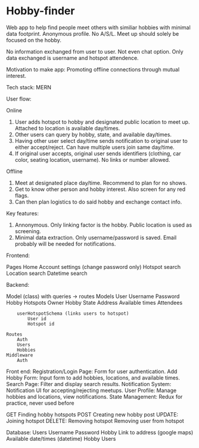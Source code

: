 # Hobby-finder

Web app to help find people meet others with similiar hobbies with minimal data footprint. 
Anonymous profile. No A/S/L. Meet up should solely be focused on the hobby.

No information exchanged from user to user. Not even chat option. Only data exchanged is username and hotspot attendence. 

Motivation to make app: Promoting offline connections through mutual interest. 

Tech stack: MERN

User flow:

Online
1. User adds hotspot to hobby and designated public location to meet up. Attached to location is available day/times. 
2. Other users can query by hobby, state, and available day/times.
3. Having other user select day/time sends notification to original user to either accept/reject. Can have multiple users join same day/time. 
4. If original user accepts, original user sends identifiers (clothing, car color, seating location, username). No links or number allowed.

Offline
1. Meet at designated place day/time. Recommend to plan for no shows. 
2. Get to know other person and hobby interest. Also screen for any red flags. 
3. Can then plan logistics to do said hobby and exchange contact info.

Key features:
1. Annonymous. Only linking factor is the hobby. Public location is used as screening. 
2. Minimal data extraction. Only username/password is saved. Email probably will be needed for notifications. 

Frontend:

Pages 
    Home 
    Account settings (change password only)
    Hotspot search
    Location search
    Datetime search

Backend:

Model (class) with queries -> routes 
    Models
        User
            Username 
            Password
        Hobby
        Hotspots
            Owner
            Hobby
            State 
            Address 
            Available times
            Attendees
            
        userHotspotSchema (links users to hotspot)
            User id
            Hotspot id

    Routes
        Auth
        Users
        Hobbies
    Middleware
        Auth

Front end:
    Registration/Login Page: Form for user authentication.
    Add Hobby Form: Input form to add hobbies, locations, and available times.
    Search Page: Filter and display search results.
    Notification System: Notification UI for accepting/rejecting meetups.
    User Profile: Manage hobbies and locations, view notifications.
State Management:
    Redux for practice, never used before 
        



GET
    Finding hobby hotspots
POST
    Creating new hobby post
UPDATE:
    Joining hotspot
DELETE:
    Removing hotspot
    Removing user from hotspot
    
Database:
    Users
        Username
        Password
    Hobby
        Link to address (google maps)
        Available date/times (datetime)
        Hobby
        Users







